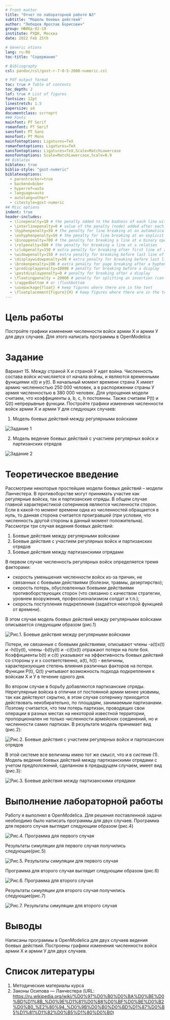 ```yaml
---
# Front matter
title: "Отчет по лабораторной работе №3"
subtitle: "Модель боевых действий"
author: "Лебедев Ярослав Борисович"
group: НФИбд-02-19
institute: РУДН, Москва
date: 2022 Feb 25th

# Generic otions
lang: ru-RU
toc-title: "Содержание"

# Bibliography
csl: pandoc/csl/gost-r-7-0-5-2008-numeric.csl

# Pdf output format
toc: true # Table of contents
toc_depth: 2
lof: true # List of figures
fontsize: 12pt
linestretch: 1.5
papersize: a4
documentclass: scrreprt
### Fonts
mainfont: PT Serif
romanfont: PT Serif
sansfont: PT Sans
monofont: PT Mono
mainfontoptions: Ligatures=TeX
romanfontoptions: Ligatures=TeX
sansfontoptions: Ligatures=TeX,Scale=MatchLowercase
monofontoptions: Scale=MatchLowercase,Scale=0.9
## Biblatex
biblatex: true
biblio-style: "gost-numeric"
biblatexoptions:
  - parentracker=true
  - backend=biber
  - hyperref=auto
  - language=auto
  - autolang=other*
  - citestyle=gost-numeric
## Misc options
indent: true
header-includes:
  - \linepenalty=10 # the penalty added to the badness of each line within a paragraph (no associated penalty node) Increasing the value makes tex try to have fewer lines in the paragraph.
  - \interlinepenalty=0 # value of the penalty (node) added after each line of a paragraph.
  - \hyphenpenalty=50 # the penalty for line breaking at an automatically inserted hyphen
  - \exhyphenpenalty=50 # the penalty for line breaking at an explicit hyphen
  - \binoppenalty=700 # the penalty for breaking a line at a binary operator
  - \relpenalty=500 # the penalty for breaking a line at a relation
  - \clubpenalty=150 # extra penalty for breaking after first line of a paragraph
  - \widowpenalty=150 # extra penalty for breaking before last line of a paragraph
  - \displaywidowpenalty=50 # extra penalty for breaking before last line before a display math
  - \brokenpenalty=100 # extra penalty for page breaking after a hyphenated line
  - \predisplaypenalty=10000 # penalty for breaking before a display
  - \postdisplaypenalty=0 # penalty for breaking after a display
  - \floatingpenalty = 20000 # penalty for splitting an insertion (can only be split footnote in standard LaTeX)
  - \raggedbottom # or \flushbottom
  - \usepackage{float} # keep figures where there are in the text
  - \floatplacement{figure}{H} # keep figures where there are in the text
---
```


# Цель работы
Постройте графики изменения численности войск армии Х и армии У для двух случаев. Для этого написать программы в OpenModelica

# Задание
Вариант 15. Между страной Х и страной У идет война. Численность состава войск исчисляется от начала войны, и являются временными функциями x(t) и y(t). В начальный момент времени страна Х имеет армию численностью 250 000 человек, а в распоряжении страны У армия численностью в 380 000 человек. Для упрощения модели считаем, что коэффициенты a, b, c, h постоянны. Также считаем P(t) и Q(t) непрерывные функции. Постройте графики изменения численности войск армии Х и армии У для следующих случаев:

1. Модель боевых действий между регулярными войсками

![Задание 1](images/4.jpg "Задание 1")

2. Модель ведение боевых действий с участием регулярных войск и партизанских отрядов

![Задание 2](images/5.jpg "Задание 2")

# Теоретическое введение
Рассмотрим некоторые простейшие модели боевых действий – модели Ланчестера. В противоборстве могут принимать участие как регулярные войска, так и партизанские отряды. В общем случае главной характеристикой соперников являются численности сторон. Если в какой-то момент времени одна из численностей обращается в нуль, то данная сторона считается проигравшей (при условии, что численность другой стороны в данный момент положительна). Рассмотри три случая ведения боевых действий:
1. Боевые действия между регулярными войсками
2. Боевые действия с участием регулярных войск и партизанских отрядов
3. Боевые действия между партизанскими отрядами 

В первом случае численность регулярных войск определяется тремя факторами:
* скорость уменьшения численности войск из-за причин, не связанных с боевыми действиями (болезни, травмы, дезертирство);
* скорость потерь, обусловленных боевыми действиями противоборствующих сторон (что связанно с качеством стратегии, уровнем вооружения, профессионализмом солдат и т.п.);
* скорость поступления подкрепления (задаётся некоторой функцией от времени).

В этом случае модель боевых действий между регулярными войсками описывается следующим образом (рис.1)

![Рис.1. Боевые действия между регулярными войсками](images/1.jpg "Боевые действия между регулярными войсками")

Потери, не связанные с боевыми действиями, описывают члены -a(t)x(t) и -h(t)y(t), члены -b(t)y(t) и -c(t)x(t) отражают потери на поле боя. Коэффициенты b(t) и c(t) указывают на эффективность боевых действий со стороны у и х соответственно, a(t), h(t) - величины, характеризующие степень
влияния различных факторов на потери. Функции P(t), Q(t) учитывают возможность подхода подкрепления к войскам Х и У в течение одного дня.

Во втором случае в борьбу добавляются партизанские отряды. Нерегулярные войска в отличии от постоянной армии менее уязвимы, так как действуют скрытно, в этом случае сопернику приходится действовать неизбирательно, по площадям, занимаемым партизанами. Поэтому считается, что тем потерь партизан, проводящих свои операции в разных местах на некоторой известной территории, пропорционален не только численности армейских соединений, но и численности самих партизан. В результате модель принимает вид (рис.2):

![Рис.2. Боевые действия с участием регулярных войск и партизанских отрядов](images/2.jpg "Боевые действия с участием регулярных войск и партизанских отрядов")

В этой системе все величины имею тот же смысл, что и в системе (1).
Модель ведение боевых действий между партизанскими отрядами с учетом
предположений, сделанном в предыдущем случаем, имеет вид (рис.3):

![Рис.3. Боевые действия между партизанскими отрядами](images/3.jpg "Боевые действия между партизанскими отрядами")

# Выполнение лабораторной работы
Работу я выполнял в OpenModelica. Для решения поставленной задачи необходимо было написать программы для двух случаев.
Программа для первого случая выглядит следующим образом (рис.4)

![Рис.4. Программа для первого случая](images/6.jpg "Программа для первого случая")

Результаты симуляции для первого случая получились следующие(рис.5)

![Рис.5. Результаты симуляции для первого случая](images/7.jpg "Результаты симуляции для первого случая")

Программа для второго случая выглядит следующим образом (рис.6)

![Рис.6. Программа для второго случая](images/8.jpg "Программа для второго случая")

Результаты симуляции для второго случая получились следующие(рис.7)

![Рис.7. Результаты симуляции для второго случая](images/9.jpg "Результаты симуляции для второго случая")

# Выводы
Написаны программы в OpenModelica для двух случаев ведения боевых действий. Построены графики изменения численности войск армии Х и армии У для двух случаев.

# Список литературы
1. Методические материалы курса
2. Законы Осипова — Ланчестера (URL: https://ru.wikipedia.org/wiki/%D0%97%D0%B0%D0%BA%D0%BE%D0%BD%D1%8B_%D0%9E%D1%81%D0%B8%D0%BF%D0%BE%D0%B2%D0%B0_%E2%80%94_%D0%9B%D0%B0%D0%BD%D1%87%D0%B5%D1%81%D1%82%D0%B5%D1%80%D0%B0)
